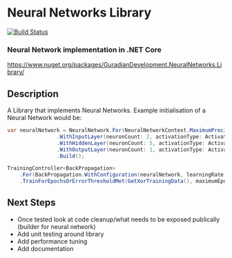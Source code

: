 # Neural Networks Library
[![Build Status](https://travis-ci.org/Guardian-Development/NeuralNetworksLibrary.svg?branch=master)](https://travis-ci.org/Guardian-Development/NeuralNetworksLibrary)

### Neural Network implementation in .NET Core
https://www.nuget.org/packages/GuradianDevelopment.NeuralNetworks.Library/

## Description
A Library that implements Neural Networks. Example initialisation of a Neural Network would be: 

```csharp
var neuralNetwork = NeuralNetwork.For(NeuralNetworkContext.MaximumPrecision)
                .WithInputLayer(neuronCount: 2, activationType: ActivationType.Sigmoid)
                .WithHiddenLayer(neuronCount: 5, activationType: ActivationType.TanH)
                .WithOutputLayer(neuronCount: 1, activationType: ActivationType.Sigmoid)
                .Build();

TrainingController<BackPropagation>
	.For(BackPropagation.WithConfiguration(neuralNetwork, learningRate: 0.4, momentum: 0.9))
	.TrainForEpochsOrErrorThresholdMet(GetXorTrainingData(), maximumEpochs: 3000, errorThreshold: 0.1);
```
## Next Steps
- Once tested look at code cleanup/what needs to be exposed publically (builder for neural network)
- Add unit testing around library
- Add performance tuning 
- Add documentation